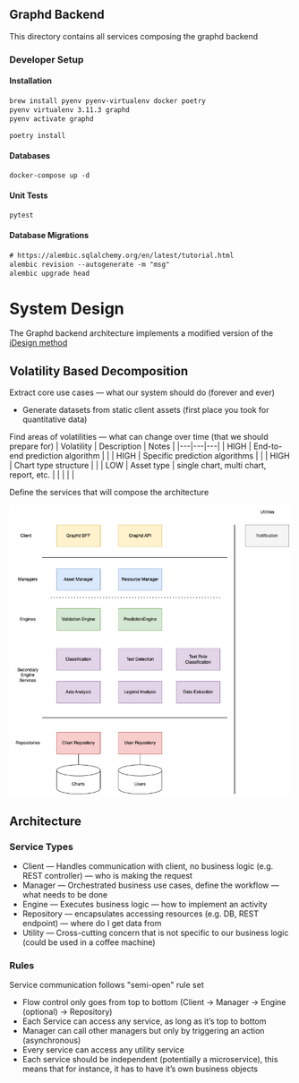 ## Graphd Backend
This directory contains all services composing the graphd backend
### Developer Setup
#### Installation
```console
brew install pyenv pyenv-virtualenv docker poetry
pyenv virtualenv 3.11.3 graphd
pyenv activate graphd
```

```console
poetry install
```

#### Databases
```console
docker-compose up -d
```

#### Unit Tests
```console
pytest
```

#### Database Migrations

```console
# https://alembic.sqlalchemy.org/en/latest/tutorial.html
alembic revision --autogenerate -m "msg"
alembic upgrade head
```


# System Design
The Graphd backend architecture implements a modified version of the [iDesign method](https://medium.com/nmc-techblog/software-architecture-with-the-idesign-method-63716a8329ec)

## Volatility Based Decomposition
Extract core use cases — what our system should do (forever and ever)
* Generate datasets from static client assets (first place you took for quantitative data)

Find areas of volatilities — what can change over time (that we should prepare for)
| Volatility | Description | Notes |
|---|---|---|
| HIGH | End-to-end prediction algorithm |  |
| HIGH | Specific prediction algorithms |  |
| HIGH  | Chart type structure |  |
| LOW | Asset type | single chart, multi chart, report, etc. |
|  |  |  |

Define the services that will compose the architecture

![](./assets/graphd-services.png)


## Architecture
### Service Types
* Client — Handles communication with client, no business logic (e.g. REST controller) — who is making the request
* Manager — Orchestrated business use cases, define the workflow — what needs to be done
* Engine — Executes business logic — how to implement an activity
* Repository — encapsulates accessing resources (e.g. DB, REST endpoint) — where do I get data from
* Utility — Cross-cutting concern that is not specific to our business logic (could be used in a coffee machine)

### Rules
Service communication follows "semi-open" rule set

* Flow control only goes from top to bottom (Client → Manager → Engine (optional) → Repository)
* Each Service can access any service, as long as it’s top to bottom
* Manager can call other managers but only by triggering an action (asynchronous)
* Every service can access any utility service
* Each service should be independent (potentially a microservice), this means that for instance, it has to have it’s own business objects
